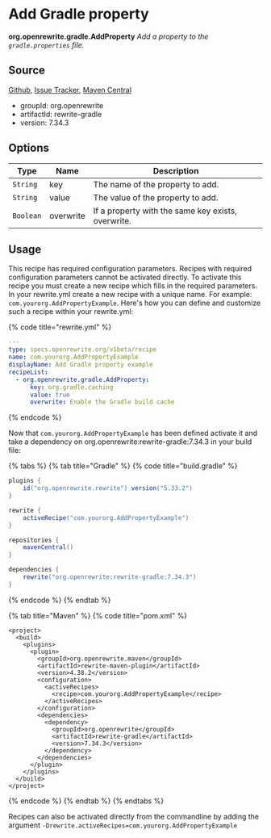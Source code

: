 # Add Gradle property

**org.openrewrite.gradle.AddProperty**
_Add a property to the `gradle.properties` file._

## Source

[Github](https://github.com/openrewrite/rewrite-gradle), [Issue Tracker](https://github.com/openrewrite/rewrite-gradle/issues), [Maven Central](https://search.maven.org/artifact/org.openrewrite/rewrite-gradle/7.34.3/jar)

* groupId: org.openrewrite
* artifactId: rewrite-gradle
* version: 7.34.3

## Options

| Type | Name | Description |
| -- | -- | -- |
| `String` | key | The name of the property to add. |
| `String` | value | The value of the property to add. |
| `Boolean` | overwrite | If a property with the same key exists, overwrite. |


## Usage

This recipe has required configuration parameters. Recipes with required configuration parameters cannot be activated directly. To activate this recipe you must create a new recipe which fills in the required parameters. In your rewrite.yml create a new recipe with a unique name. For example: `com.yourorg.AddPropertyExample`.
Here's how you can define and customize such a recipe within your rewrite.yml:

{% code title="rewrite.yml" %}
```yaml
---
type: specs.openrewrite.org/v1beta/recipe
name: com.yourorg.AddPropertyExample
displayName: Add Gradle property example
recipeList:
  - org.openrewrite.gradle.AddProperty:
      key: org.gradle.caching
      value: true
      overwrite: Enable the Gradle build cache
```
{% endcode %}

Now that `com.yourorg.AddPropertyExample` has been defined activate it and take a dependency on org.openrewrite:rewrite-gradle:7.34.3 in your build file:

{% tabs %}
{% tab title="Gradle" %}
{% code title="build.gradle" %}
```groovy
plugins {
    id("org.openrewrite.rewrite") version("5.33.2")
}

rewrite {
    activeRecipe("com.yourorg.AddPropertyExample")
}

repositories {
    mavenCentral()
}

dependencies {
    rewrite("org.openrewrite:rewrite-gradle:7.34.3")
}
```
{% endcode %}
{% endtab %}

{% tab title="Maven" %}
{% code title="pom.xml" %}
```markup
<project>
  <build>
    <plugins>
      <plugin>
        <groupId>org.openrewrite.maven</groupId>
        <artifactId>rewrite-maven-plugin</artifactId>
        <version>4.38.2</version>
        <configuration>
          <activeRecipes>
            <recipe>com.yourorg.AddPropertyExample</recipe>
          </activeRecipes>
        </configuration>
        <dependencies>
          <dependency>
            <groupId>org.openrewrite</groupId>
            <artifactId>rewrite-gradle</artifactId>
            <version>7.34.3</version>
          </dependency>
        </dependencies>
      </plugin>
    </plugins>
  </build>
</project>
```
{% endcode %}
{% endtab %}
{% endtabs %}

Recipes can also be activated directly from the commandline by adding the argument `-Drewrite.activeRecipes=com.yourorg.AddPropertyExample`

